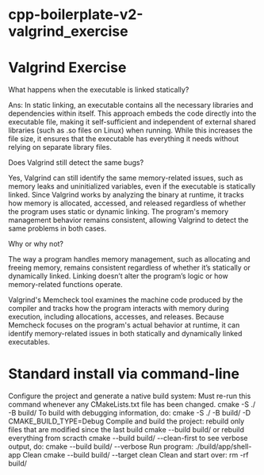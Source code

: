 # cpp-boilerplate-v2-valgrind_exercise
# Valgrind Exercise

What happens when the executable is linked statically?

Ans: In static linking, an executable contains all the necessary libraries and dependencies within itself. This approach embeds the code directly into the executable file, making it self-sufficient and independent of external shared libraries (such as .so files on Linux) when running. While this increases the file size, it ensures that the executable has everything it needs without relying on separate library files.

Does Valgrind still detect the same bugs?

Yes, Valgrind can still identify the same memory-related issues, such as memory leaks and uninitialized variables, even if the executable is statically linked. Since Valgrind works by analyzing the binary at runtime, it tracks how memory is allocated, accessed, and released regardless of whether the program uses static or dynamic linking. The program's memory management behavior remains consistent, allowing Valgrind to detect the same problems in both cases.

Why or why not?

The way a program handles memory management, such as allocating and freeing memory, remains consistent regardless of whether it’s statically or dynamically linked. Linking doesn’t alter the program’s logic or how memory-related functions operate.

Valgrind's Memcheck tool examines the machine code produced by the compiler and tracks how the program interacts with memory during execution, including allocations, accesses, and releases. Because Memcheck focuses on the program's actual behavior at runtime, it can identify memory-related issues in both statically and dynamically linked executables.

# Standard install via command-line

 Configure the project and generate a native build system:
   Must re-run this command whenever any CMakeLists.txt file has been changed.
  cmake -S ./ -B build/
 To build with debugging information, do:
  cmake -S ./ -B build/ -D CMAKE_BUILD_TYPE=Debug
 Compile and build the project:
   rebuild only files that are modified since the last build
  cmake --build build/
   or rebuild everything from scracth
  cmake --build build/ --clean-first
   to see verbose output, do:
  cmake --build build/ --verbose
 Run program:
  ./build/app/shell-app
 Clean
  cmake --build build/ --target clean
 Clean and start over:
  rm -rf build/

